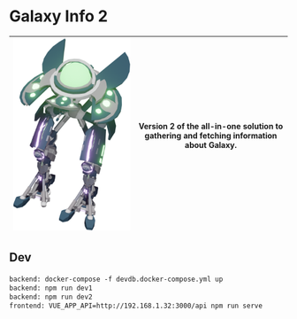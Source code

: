 # Galaxy Info 2

| ![Galaxy Info](logo.png) | Version 2 of the all-in-one solution to gathering and fetching information about Galaxy. |
| --- | --- |

## Dev
```
backend: docker-compose -f devdb.docker-compose.yml up
backend: npm run dev1
backend: npm run dev2
frontend: VUE_APP_API=http://192.168.1.32:3000/api npm run serve
```